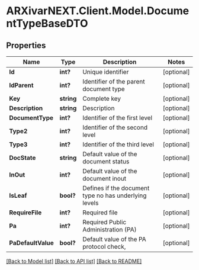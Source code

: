 # ARXivarNEXT.Client.Model.DocumentTypeBaseDTO
## Properties

Name | Type | Description | Notes
------------ | ------------- | ------------- | -------------
**Id** | **int?** | Unique identifier | [optional] 
**IdParent** | **int?** | Identifier of the parent document type | [optional] 
**Key** | **string** | Complete key | [optional] 
**Description** | **string** | Description | [optional] 
**DocumentType** | **int?** | Identifier of the first level | [optional] 
**Type2** | **int?** | Identifier of the second level | [optional] 
**Type3** | **int?** | Identifier of the third level | [optional] 
**DocState** | **string** | Default value of the document status | [optional] 
**InOut** | **int?** | Default value of the document inout | [optional] 
**IsLeaf** | **bool?** | Defines if the document type no has underlying levels | [optional] 
**RequireFile** | **int?** | Required file | [optional] 
**Pa** | **int?** | Required Public Administration (PA) | [optional] 
**PaDefaultValue** | **bool?** | Default value of the PA protocol check, | [optional] 

[[Back to Model list]](../README.md#documentation-for-models) [[Back to API list]](../README.md#documentation-for-api-endpoints) [[Back to README]](../README.md)

